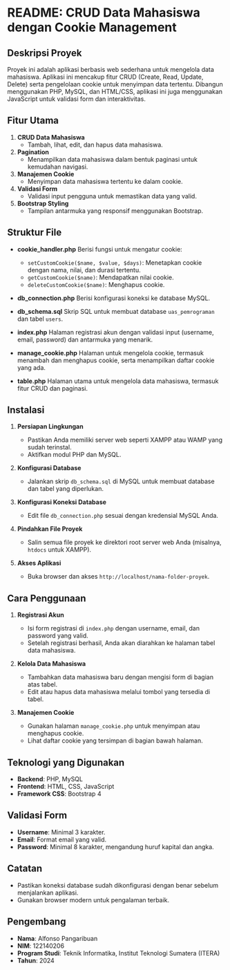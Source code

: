 # README: CRUD Data Mahasiswa dengan Cookie Management

## Deskripsi Proyek
Proyek ini adalah aplikasi berbasis web sederhana untuk mengelola data mahasiswa. Aplikasi ini mencakup fitur CRUD (Create, Read, Update, Delete) serta pengelolaan cookie untuk menyimpan data tertentu. Dibangun menggunakan PHP, MySQL, dan HTML/CSS, aplikasi ini juga menggunakan JavaScript untuk validasi form dan interaktivitas.

## Fitur Utama
1. **CRUD Data Mahasiswa**
   - Tambah, lihat, edit, dan hapus data mahasiswa.
2. **Pagination**
   - Menampilkan data mahasiswa dalam bentuk paginasi untuk kemudahan navigasi.
3. **Manajemen Cookie**
   - Menyimpan data mahasiswa tertentu ke dalam cookie.
4. **Validasi Form**
   - Validasi input pengguna untuk memastikan data yang valid.
5. **Bootstrap Styling**
   - Tampilan antarmuka yang responsif menggunakan Bootstrap.

## Struktur File
- **cookie_handler.php**
  Berisi fungsi untuk mengatur cookie:
  - `setCustomCookie($name, $value, $days)`: Menetapkan cookie dengan nama, nilai, dan durasi tertentu.
  - `getCustomCookie($name)`: Mendapatkan nilai cookie.
  - `deleteCustomCookie($name)`: Menghapus cookie.

- **db_connection.php**
  Berisi konfigurasi koneksi ke database MySQL.

- **db_schema.sql**
  Skrip SQL untuk membuat database `uas_pemrograman` dan tabel `users`.

- **index.php**
  Halaman registrasi akun dengan validasi input (username, email, password) dan antarmuka yang menarik.

- **manage_cookie.php**
  Halaman untuk mengelola cookie, termasuk menambah dan menghapus cookie, serta menampilkan daftar cookie yang ada.

- **table.php**
  Halaman utama untuk mengelola data mahasiswa, termasuk fitur CRUD dan paginasi.

## Instalasi
1. **Persiapan Lingkungan**
   - Pastikan Anda memiliki server web seperti XAMPP atau WAMP yang sudah terinstal.
   - Aktifkan modul PHP dan MySQL.

2. **Konfigurasi Database**
   - Jalankan skrip `db_schema.sql` di MySQL untuk membuat database dan tabel yang diperlukan.

3. **Konfigurasi Koneksi Database**
   - Edit file `db_connection.php` sesuai dengan kredensial MySQL Anda.

4. **Pindahkan File Proyek**
   - Salin semua file proyek ke direktori root server web Anda (misalnya, `htdocs` untuk XAMPP).

5. **Akses Aplikasi**
   - Buka browser dan akses `http://localhost/nama-folder-proyek`.

## Cara Penggunaan
1. **Registrasi Akun**
   - Isi form registrasi di `index.php` dengan username, email, dan password yang valid.
   - Setelah registrasi berhasil, Anda akan diarahkan ke halaman tabel data mahasiswa.

2. **Kelola Data Mahasiswa**
   - Tambahkan data mahasiswa baru dengan mengisi form di bagian atas tabel.
   - Edit atau hapus data mahasiswa melalui tombol yang tersedia di tabel.

3. **Manajemen Cookie**
   - Gunakan halaman `manage_cookie.php` untuk menyimpan atau menghapus cookie.
   - Lihat daftar cookie yang tersimpan di bagian bawah halaman.

## Teknologi yang Digunakan
- **Backend**: PHP, MySQL
- **Frontend**: HTML, CSS, JavaScript
- **Framework CSS**: Bootstrap 4

## Validasi Form
- **Username**: Minimal 3 karakter.
- **Email**: Format email yang valid.
- **Password**: Minimal 8 karakter, mengandung huruf kapital dan angka.

## Catatan
- Pastikan koneksi database sudah dikonfigurasi dengan benar sebelum menjalankan aplikasi.
- Gunakan browser modern untuk pengalaman terbaik.

## Pengembang
- **Nama**: Alfonso Pangaribuan
- **NIM**: 122140206
- **Program Studi**: Teknik Informatika, Institut Teknologi Sumatera (ITERA)
- **Tahun**: 2024


